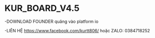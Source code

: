 # KUR_BOARD_V4.5

-DOWNLOAD FOUNDER quăng vào platform io

-LIÊN HỆ https://www.facebook.com/kurtt806/ hoặc ZALO: 0384718252
